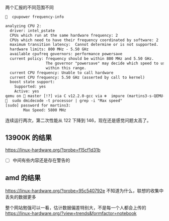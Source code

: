 两个汇报的不同范围不同
```txt
🤒  cpupower frequency-info

analyzing CPU 2:
  driver: intel_pstate
  CPUs which run at the same hardware frequency: 2
  CPUs which need to have their frequency coordinated by software: 2
  maximum transition latency:  Cannot determine or is not supported.
  hardware limits: 800 MHz - 5.50 GHz
  available cpufreq governors: performance powersave
  current policy: frequency should be within 800 MHz and 5.50 GHz.
                  The governor "powersave" may decide which speed to use
                  within this range.
  current CPU frequency: Unable to call hardware
  current CPU frequency: 5.50 GHz (asserted by call to kernel)
  boost state support:
    Supported: yes
    Active: yes
qemu on  master [!?] via C v12.2.0-gcc via ❄️  impure (martins3-s-QEMU-env)
🧀  sudo dmidecode -t processor | grep -i "Max speed"
[sudo] password for martins3:
        Max Speed: 5800 MHz
```

连续运行两次，第二次性能从 122 下降到 146，现在还是感觉问题太高了。


## 13900K 的结果
https://linux-hardware.org/?probe=f15cf1d31b

- [ ] 中间有些内容还是存在警告的

## amd 的结果
https://linux-hardware.org/?probe=95c540792e
不知道为什么，联想的收集中丢失的数据更多

整个网站勉强可以一看，估计数据偏差特别大，不是每一个人都会上传的
https://linux-hardware.org/?view=trends&formfactor=notebook
